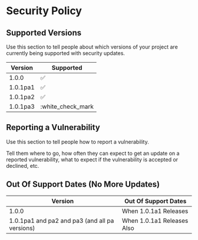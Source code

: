 # Security Policy

## Supported Versions

Use this section to tell people about which versions of your project are
currently being supported with security updates.

| Version | Supported          |
| ------- | ------------------ |
| 1.0.0   | :white_check_mark: |
| 1.0.1pa1  | :white_check_mark:                |
| 1.0.1pa2   | :white_check_mark: |
| 1.0.1pa3 | :white_check_mark |

## Reporting a Vulnerability

Use this section to tell people how to report a vulnerability.

Tell them where to go, how often they can expect to get an update on a
reported vulnerability, what to expect if the vulnerability is accepted or
declined, etc.

## Out Of Support Dates (No More Updates)

| Version | Out Of Support Dates |
| ---------- | -------------------- |
| 1.0.0 | When 1.0.1a1 Releases |
| 1.0.1pa1 and pa2 and pa3 (and all pa versions) | When 1.0.1a1 Releases Also |
